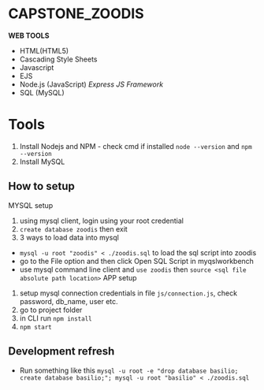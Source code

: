 # CAPSTONE_ZOODIS

<b>WEB TOOLS</b>
<ul>
  <li> HTML(HTML5) </li>
  <li> Cascading Style Sheets </li>
  <li> Javascript </li>
  <li> EJS </li>
  <li> Node.js (JavaScript) <i>Express JS Framework</i></li>
  <li> SQL (MySQL) </li>
</ul>

# Tools
1. Install Nodejs and NPM - check cmd if installed `node --version` and `npm --version`
1. Install MySQL

## How to setup
MYSQL setup
1. using mysql client, login using your root credential
1. `create database zoodis` then exit
1. 3 ways to load data into mysql
 -  `mysql -u root "zoodis" < ./zoodis.sql` to load the sql script into zoodis
 - go to the File option and then click Open SQL Script in myqslworkbench
 - use mysql command line client and `use zoodis` then `source <sql file absolute path location>`
APP setup
1. setup mysql connection credentials in file `js/connection.js`, check password, db_name, user etc.
1. go to project folder
1. in CLI run `npm install`
1. `npm start`


## Development refresh
- Run something like this `mysql -u root -e "drop database basilio; create database basilio;"; mysql -u root "basilio" < ./zoodis.sql`
